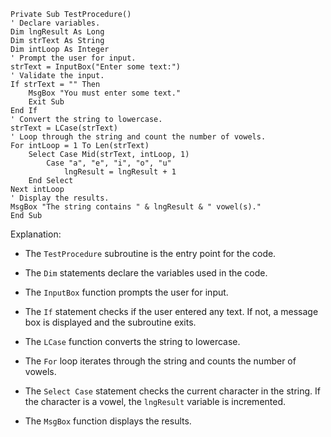```visual basic
Private Sub TestProcedure()
' Declare variables.
Dim lngResult As Long
Dim strText As String
Dim intLoop As Integer
' Prompt the user for input.
strText = InputBox("Enter some text:")
' Validate the input.
If strText = "" Then
    MsgBox "You must enter some text."
    Exit Sub
End If
' Convert the string to lowercase.
strText = LCase(strText)
' Loop through the string and count the number of vowels.
For intLoop = 1 To Len(strText)
    Select Case Mid(strText, intLoop, 1)
        Case "a", "e", "i", "o", "u"
            lngResult = lngResult + 1
    End Select
Next intLoop
' Display the results.
MsgBox "The string contains " & lngResult & " vowel(s)."
End Sub
```

Explanation:

* The `TestProcedure` subroutine is the entry point for the code.

* The `Dim` statements declare the variables used in the code.

* The `InputBox` function prompts the user for input.

* The `If` statement checks if the user entered any text. If not, a message box is displayed and the subroutine exits.

* The `LCase` function converts the string to lowercase.

* The `For` loop iterates through the string and counts the number of vowels.

* The `Select Case` statement checks the current character in the string. If the character is a vowel, the `lngResult` variable is incremented.

* The `MsgBox` function displays the results.